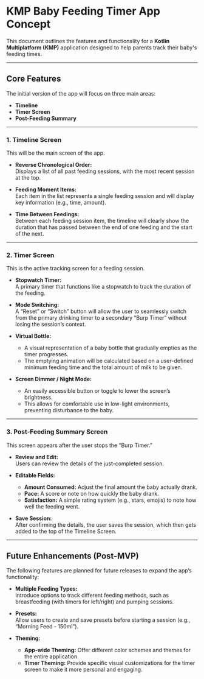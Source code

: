 # KMP Baby Feeding Timer App Concept

This document outlines the features and functionality for a **Kotlin Multiplatform (KMP)** application designed to help parents track their baby's feeding times.

---

## Core Features

The initial version of the app will focus on three main areas:
- **Timeline**
- **Timer Screen**
- **Post-Feeding Summary**

---

### 1. Timeline Screen

This will be the main screen of the app.

- **Reverse Chronological Order:**  
  Displays a list of all past feeding sessions, with the most recent session at the top.

- **Feeding Moment Items:**  
  Each item in the list represents a single feeding session and will display key information (e.g., time, amount).

- **Time Between Feedings:**  
  Between each feeding session item, the timeline will clearly show the duration that has passed between the end of one feeding and the start of the next.

---

### 2. Timer Screen

This is the active tracking screen for a feeding session.

- **Stopwatch Timer:**  
  A primary timer that functions like a stopwatch to track the duration of the feeding.

- **Mode Switching:**  
  A “Reset” or “Switch” button will allow the user to seamlessly switch from the primary drinking timer to a secondary “Burp Timer” without losing the session’s context.

- **Virtual Bottle:**  
  - A visual representation of a baby bottle that gradually empties as the timer progresses.  
  - The emptying animation will be calculated based on a user-defined minimum feeding time and the total amount of milk to be given.

- **Screen Dimmer / Night Mode:**  
  - An easily accessible button or toggle to lower the screen’s brightness.  
  - This allows for comfortable use in low-light environments, preventing disturbance to the baby.

---

### 3. Post-Feeding Summary Screen

This screen appears after the user stops the “Burp Timer.”

- **Review and Edit:**  
  Users can review the details of the just-completed session.

- **Editable Fields:**
  - **Amount Consumed:** Adjust the final amount the baby actually drank.  
  - **Pace:** A score or note on how quickly the baby drank.  
  - **Satisfaction:** A simple rating system (e.g., stars, emojis) to note how well the feeding went.

- **Save Session:**  
  After confirming the details, the user saves the session, which then gets added to the top of the Timeline Screen.

---

## Future Enhancements (Post-MVP)

The following features are planned for future releases to expand the app’s functionality:

- **Multiple Feeding Types:**  
  Introduce options to track different feeding methods, such as breastfeeding (with timers for left/right) and pumping sessions.

- **Presets:**  
  Allow users to create and save presets before starting a session (e.g., “Morning Feed - 150ml”).

- **Theming:**
  - **App-wide Theming:** Offer different color schemes and themes for the entire application.  
  - **Timer Theming:** Provide specific visual customizations for the timer screen to make it more personal and engaging.
